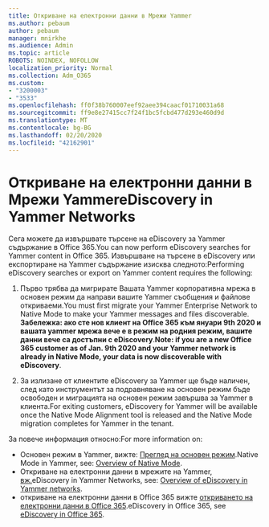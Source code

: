 ```yaml
---
title: Откриване на електронни данни в Мрежи Yammer
ms.author: pebaum
author: pebaum
manager: mnirkhe
ms.audience: Admin
ms.topic: article
ROBOTS: NOINDEX, NOFOLLOW
localization_priority: Normal
ms.collection: Adm_O365
ms.custom:
- "3200003"
- "3533"
ms.openlocfilehash: ff0f38b760007eef92aee394caacf01710031a68
ms.sourcegitcommit: ff9e8e27415cc7f24f1bc5fcbd477d293e460d9d
ms.translationtype: MT
ms.contentlocale: bg-BG
ms.lasthandoff: 02/20/2020
ms.locfileid: "42162901"
---
```

# <a name="ediscovery-in-yammer-networks"></a><span data-ttu-id="68a13-102">Откриване на електронни данни в Мрежи Yammer</span><span class="sxs-lookup"><span data-stu-id="68a13-102">eDiscovery in Yammer Networks</span></span>

<span data-ttu-id="68a13-103">Сега можете да извършвате търсене на eDiscovery за Yammer съдържание в Office 365.</span><span class="sxs-lookup"><span data-stu-id="68a13-103">You can now perform eDiscovery searches for Yammer content in Office 365.</span></span>  <span data-ttu-id="68a13-104">Извършване на търсене в eDiscovery или експортиране на Yammer съдържание изисква следното:</span><span class="sxs-lookup"><span data-stu-id="68a13-104">Performing eDiscovery searches or export on Yammer content requires the following:</span></span>

1. <span data-ttu-id="68a13-105">Първо трябва да мигрирате Вашата Yammer корпоративна мрежа в основен режим да направи вашите Yammer съобщения и файлове откриваеми.</span><span class="sxs-lookup"><span data-stu-id="68a13-105">You must first migrate your Yammer Enterprise Network to Native Mode to make your Yammer messages and files discoverable.</span></span> <span data-ttu-id="68a13-106">**Забележка: ако сте нов клиент на Office 365 към януари 9th 2020 и вашата yammer мрежа вече е в режим на родния режим, вашите данни вече са достъпни с eDiscovery**.</span><span class="sxs-lookup"><span data-stu-id="68a13-106">**Note: if you are a new Office 365 customer as of Jan. 9th 2020 and your Yammer network is already in Native Mode, your data is now discoverable with eDiscovery**.</span></span>

2. <span data-ttu-id="68a13-107">За излизане от клиентите eDiscovery за Yammer ще бъде наличен, след като инструментът за подравняване на основен режим бъде освободен и миграцията на основен режим завършва за Yammer в клиента.</span><span class="sxs-lookup"><span data-stu-id="68a13-107">For exiting customers, eDiscovery for Yammer will be available once the Native Mode Alignment tool is released and the Native Mode migration completes for Yammer in the tenant.</span></span>

<span data-ttu-id="68a13-108">За повече информация относно:</span><span class="sxs-lookup"><span data-stu-id="68a13-108">For more information on:</span></span>

- <span data-ttu-id="68a13-109">Основен режим в Yammer, вижте: [Преглед на основен режим](https://docs.microsoft.com/yammer/configure-your-yammer-network/overview-native-mode).</span><span class="sxs-lookup"><span data-stu-id="68a13-109">Native Mode in Yammer, see: [Overview of Native Mode](https://docs.microsoft.com/yammer/configure-your-yammer-network/overview-native-mode).</span></span>
- <span data-ttu-id="68a13-110">Откриване на електронни данни в мрежите на Yammer, [вж.](https://docs.microsoft.com/en-us/yammer/manage-security-and-compliance/overview-of-ediscovery)</span><span class="sxs-lookup"><span data-stu-id="68a13-110">eDiscovery in Yammer Networks, see: [Overview of eDiscovery in Yammer networks](https://docs.microsoft.com/en-us/yammer/manage-security-and-compliance/overview-of-ediscovery).</span></span>
- <span data-ttu-id="68a13-111">откриване на електронни данни в Office 365 вижте [откриването на електронни данни в Office 365](https://docs.microsoft.com/en-us/microsoft-365/compliance/ediscovery).</span><span class="sxs-lookup"><span data-stu-id="68a13-111">eDiscovery in Office 365, see [eDiscovery in Office 365](https://docs.microsoft.com/en-us/microsoft-365/compliance/ediscovery).</span></span>
